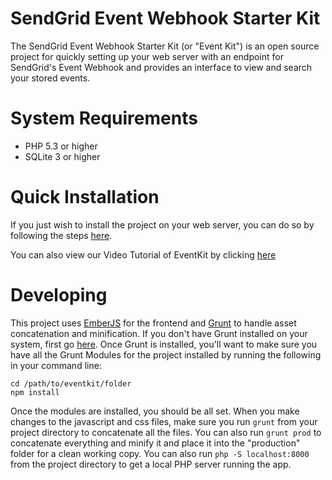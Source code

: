 # SendGrid Event Webhook Starter Kit

The SendGrid Event Webhook Starter Kit (or "Event Kit") is an open source project for quickly setting up your web server with an endpoint for SendGrid's Event Webhook and provides an interface to view and search your stored events.

# System Requirements

- PHP 5.3 or higher
- SQLite 3 or higher

# Quick Installation

If you just wish to install the project on your web server, you can do so by following the steps [here](http://sendgrid.github.io/eventkit/setup.html).

You can also view our Video Tutorial of EventKit by clicking [here](https://sendgrid.com/docs/VidGrid/Event_Notification/eventkit.html)
# Developing

This project uses [EmberJS](http://emberjs.com) for the frontend and [Grunt](http://gruntjs.com) to handle asset concatenation and minification.  If you don't have Grunt installed on your system, first go [here](http://gruntjs.com/getting-started).  Once Grunt is installed, you'll want to make sure you have all the Grunt Modules for the project installed by running the following in your command line:

    cd /path/to/eventkit/folder
    npm install

Once the modules are installed, you should be all set.  When you make changes to the javascript and css files, make sure you run `grunt` from your project directory to concatenate all the files.  You can also run `grunt prod` to concatenate everything and minify it and place it into the "production" folder for a clean working copy. You can also run `php -S localhost:8000` from the project directory to get a local PHP server running the app.
